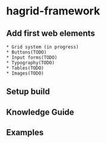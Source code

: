 # hagrid-framework

## Add first web elements
	* Grid system (in progress)
	* Buttons(TODO)
	* Input forms(TODO)
	* Typography(TODO)
	* Tables(TODO)
	* Images(TODO)

## Setup build

## Knowledge Guide

## Examples